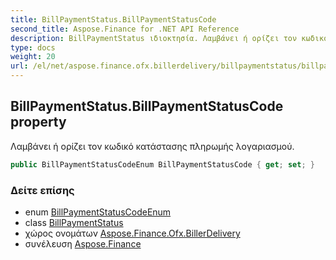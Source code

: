 ```yaml
---
title: BillPaymentStatus.BillPaymentStatusCode
second_title: Aspose.Finance for .NET API Reference
description: BillPaymentStatus ιδιοκτησία. Λαμβάνει ή ορίζει τον κωδικό κατάστασης πληρωμής λογαριασμού.
type: docs
weight: 20
url: /el/net/aspose.finance.ofx.billerdelivery/billpaymentstatus/billpaymentstatuscode/
---
```

## BillPaymentStatus.BillPaymentStatusCode property

Λαμβάνει ή ορίζει τον κωδικό κατάστασης πληρωμής λογαριασμού.

```csharp
public BillPaymentStatusCodeEnum BillPaymentStatusCode { get; set; }
```

### Δείτε επίσης

* enum [BillPaymentStatusCodeEnum](../../billpaymentstatuscodeenum/)
* class [BillPaymentStatus](../)
* χώρος ονομάτων [Aspose.Finance.Ofx.BillerDelivery](../../billpaymentstatus/)
* συνέλευση [Aspose.Finance](../../../)


